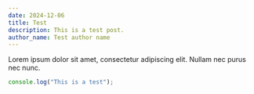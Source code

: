 ```yaml
---
date: 2024-12-06
title: Test
description: This is a test post.
author_name: Test author name
---
```

Lorem ipsum dolor sit amet, consectetur adipiscing elit. Nullam nec purus nec nunc.

```javascript
console.log("This is a test");
```
